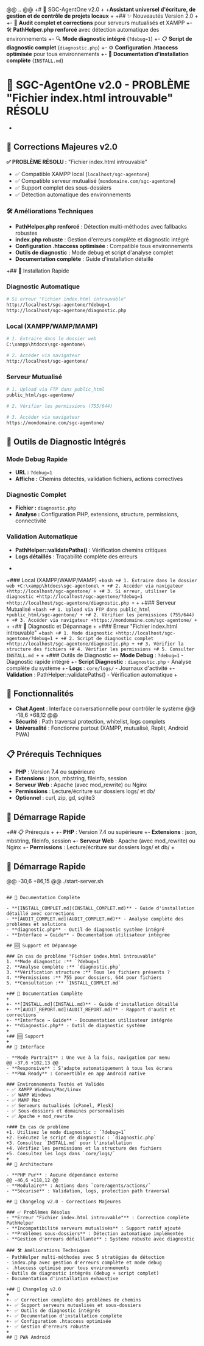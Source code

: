 @@ .. @@
+# 🚀 SGC-AgentOne v2.0
+
+**Assistant universel d'écriture, de gestion et de contrôle de projets locaux**
+
+## ✨ Nouveautés Version 2.0
+
+- 🔧 **Audit complet et corrections** pour serveurs mutualisés et XAMPP
+- 🛠️ **PathHelper.php renforcé** avec détection automatique des environnements
+- 🔍 **Mode diagnostic intégré** (`?debug=1`)
+- 📋 **Script de diagnostic complet** (`diagnostic.php`)
+- ⚙️ **Configuration .htaccess optimisée** pour tous environnements
+- 📖 **Documentation d'installation complète** (`INSTALL.md`)
# 🚀 SGC-AgentOne v2.0 - PROBLÈME "Fichier index.html introuvable" RÉSOLU
+
## 🎯 Corrections Majeures v2.0

**✅ PROBLÈME RÉSOLU :** "Fichier index.html introuvable"
- ✅ Compatible XAMPP local (`localhost/sgc-agentone`)
- ✅ Compatible serveur mutualisé (`mondomaine.com/sgc-agentone`)
- ✅ Support complet des sous-dossiers
- ✅ Détection automatique des environnements

### 🛠️ Améliorations Techniques

- **PathHelper.php renforcé** : Détection multi-méthodes avec fallbacks robustes
- **index.php robuste** : Gestion d'erreurs complète et diagnostic intégré
- **Configuration .htaccess optimisée** : Compatible tous environnements
- **Outils de diagnostic** : Mode debug et script d'analyse complet
- **Documentation complète** : Guide d'installation détaillé

+## 🚀 Installation Rapide

### Diagnostic Automatique
```bash
# Si erreur "Fichier index.html introuvable"
http://localhost/sgc-agentone/?debug=1
http://localhost/sgc-agentone/diagnostic.php
```

### Local (XAMPP/WAMP/MAMP)
```bash
# 1. Extraire dans le dossier web
C:\xampp\htdocs\sgc-agentone\

# 2. Accéder via navigateur
http://localhost/sgc-agentone/
```

### Serveur Mutualisé
```bash
# 1. Upload via FTP dans public_html
public_html/sgc-agentone/

# 2. Vérifier les permissions (755/644)

# 3. Accéder via navigateur
https://mondomaine.com/sgc-agentone/
```

## 🔧 Outils de Diagnostic Intégrés

### Mode Debug Rapide
- **URL :** `?debug=1`
- **Affiche :** Chemins détectés, validation fichiers, actions correctives

### Diagnostic Complet
- **Fichier :** `diagnostic.php`
- **Analyse :** Configuration PHP, extensions, structure, permissions, connectivité

### Validation Automatique
- **PathHelper::validatePaths()** : Vérification chemins critiques
- **Logs détaillés** : Traçabilité complète des erreurs

+
+### Local (XAMPP/WAMP/MAMP)
+```bash
+# 1. Extraire dans le dossier web
+C:\xampp\htdocs\sgc-agentone\
+
+# 2. Accéder via navigateur
+http://localhost/sgc-agentone/
+
+# 3. Si erreur, utiliser le diagnostic
+http://localhost/sgc-agentone/?debug=1
+http://localhost/sgc-agentone/diagnostic.php
+```
+
+### Serveur Mutualisé
+```bash
+# 1. Upload via FTP dans public_html
+public_html/sgc-agentone/
+
+# 2. Vérifier les permissions (755/644)
+
+# 3. Accéder via navigateur
+https://mondomaine.com/sgc-agentone/
+```
+
+## 🔧 Diagnostic et Dépannage
+
+### Erreur "Fichier index.html introuvable"
+```bash
+# 1. Mode diagnostic
+http://localhost/sgc-agentone/?debug=1
+
+# 2. Script de diagnostic complet
+http://localhost/sgc-agentone/diagnostic.php
+
+# 3. Vérifier la structure des fichiers
+# 4. Vérifier les permissions
+# 5. Consulter INSTALL.md
+```
+
+### Outils de Diagnostic
+- **Mode Debug** : `?debug=1` - Diagnostic rapide intégré
+- **Script Diagnostic** : `diagnostic.php` - Analyse complète du système
+- **Logs** : `core/logs/` - Journaux d'activité
+- **Validation** : PathHelper::validatePaths() - Vérification automatique
+
 ## 🎯 Fonctionnalités
 
 - **Chat Agent** : Interface conversationnelle pour contrôler le système
@@ -18,6 +68,12 @@
 - **Sécurité** : Path traversal protection, whitelist, logs complets
 - **Universalité** : Fonctionne partout (XAMPP, mutualisé, Replit, Android PWA)
 
## 📋 Prérequis Techniques

- **PHP** : Version 7.4 ou supérieure
- **Extensions** : json, mbstring, fileinfo, session
- **Serveur Web** : Apache (avec mod_rewrite) ou Nginx
- **Permissions** : Lecture/écriture sur dossiers logs/ et db/
- **Optionnel** : curl, zip, gd, sqlite3

## 🚀 Démarrage Rapide

+## 📋 Prérequis
+
+- **PHP** : Version 7.4 ou supérieure
+- **Extensions** : json, mbstring, fileinfo, session
+- **Serveur Web** : Apache (avec mod_rewrite) ou Nginx
+- **Permissions** : Lecture/écriture sur dossiers logs/ et db/
+
 ## 🚀 Démarrage Rapide
 
@@ -30,6 +86,15 @@
 ./start-server.sh
 ```
 
## 📖 Documentation Complète

- **[INSTALL_COMPLET.md](INSTALL_COMPLET.md)** - Guide d'installation détaillé avec corrections
- **[AUDIT_COMPLET.md](AUDIT_COMPLET.md)** - Analyse complète des problèmes et solutions
- **diagnostic.php** - Outil de diagnostic système intégré
- **Interface → Guide** - Documentation utilisateur intégrée

## 🆘 Support et Dépannage

### En cas de problème "Fichier index.html introuvable"
1. **Mode diagnostic :** `?debug=1`
2. **Analyse complète :** `diagnostic.php`
3. **Vérification structure :** Tous les fichiers présents ?
4. **Permissions :** 755 pour dossiers, 644 pour fichiers
5. **Consultation :** `INSTALL_COMPLET.md`

+## 📖 Documentation Complète
+
+- **[INSTALL.md](INSTALL.md)** - Guide d'installation détaillé
+- **[AUDIT_REPORT.md](AUDIT_REPORT.md)** - Rapport d'audit et corrections
+- **Interface → Guide** - Documentation utilisateur intégrée
+- **diagnostic.php** - Outil de diagnostic système
+
+## 🆘 Support
+
 ## 🎨 Interface
 
 - **Mode Portrait** : Une vue à la fois, navigation par menu
@@ -37,6 +102,13 @@
 - **Responsive** : S'adapte automatiquement à tous les écrans
 - **PWA Ready** : Convertible en app Android native
 
### Environnements Testés et Validés
- ✅ XAMPP Windows/Mac/Linux
- ✅ WAMP Windows
- ✅ MAMP Mac
- ✅ Serveurs mutualisés (cPanel, Plesk)
- ✅ Sous-dossiers et domaines personnalisés
- ✅ Apache + mod_rewrite

+### En cas de problème
+1. Utilisez le mode diagnostic : `?debug=1`
+2. Exécutez le script de diagnostic : `diagnostic.php`
+3. Consultez `INSTALL.md` pour l'installation
+4. Vérifiez les permissions et la structure des fichiers
+5. Consultez les logs dans `core/logs/`
+
 ## 🔧 Architecture
 
 - **PHP Pur** : Aucune dépendance externe
@@ -46,6 +118,12 @@
 - **Modulaire** : Actions dans `core/agents/actions/`
 - **Sécurisé** : Validation, logs, protection path traversal
 
## 🔄 Changelog v2.0 - Corrections Majeures

### ✅ Problèmes Résolus
- **Erreur "Fichier index.html introuvable"** : Correction complète PathHelper
- **Incompatibilité serveurs mutualisés** : Support natif ajouté
- **Problèmes sous-dossiers** : Détection automatique implémentée
- **Gestion d'erreurs défaillante** : Système robuste avec diagnostic

### 🛠️ Améliorations Techniques
- PathHelper multi-méthodes avec 5 stratégies de détection
- index.php avec gestion d'erreurs complète et mode debug
- .htaccess optimisé pour tous environnements
- Outils de diagnostic intégrés (debug + script complet)
- Documentation d'installation exhaustive

+## 🔄 Changelog v2.0
+
+- ✅ Correction complète des problèmes de chemins
+- ✅ Support serveurs mutualisés et sous-dossiers
+- ✅ Outils de diagnostic intégrés
+- ✅ Documentation d'installation complète
+- ✅ Configuration .htaccess optimisée
+- ✅ Gestion d'erreurs robuste
+
 ## 📱 PWA Android